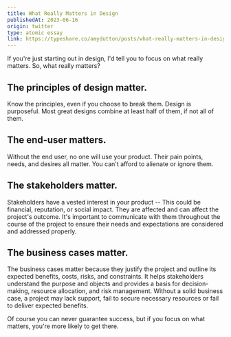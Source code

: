 ```yaml
---
title: What Really Matters in Design
publishedAt: 2023-06-16
origin: twitter
type: atomic essay
link: https://typeshare.co/amydutton/posts/what-really-matters-in-design
---
```


If you're just starting out in design, I'd tell you to focus on what really matters. So, what really matters?

## The principles of design matter.

Know the principles, even if you choose to break them. Design is purposeful. Most great designs combine at least half of them, if not all of them.

## The end-user matters.

Without the end user, no one will use your product. Their pain points, needs, and desires all matter. You can't afford to alienate or ignore them.

## The stakeholders matter.

Stakeholders have a vested interest in your product -- This could be financial, reputation, or social impact. They are affected and can affect the project's outcome. It's important to communicate with them throughout the course of the project to ensure their needs and expectations are considered and addressed properly.

## The business cases matter.

The business cases matter because they justify the project and outline its expected benefits, costs, risks, and constraints. It helps stakeholders understand the purpose and objects and provides a basis for decision-making, resource allocation, and risk management. Without a solid business case, a project may lack support, fail to secure necessary resources or fail to deliver expected benefits.

Of course you can never guarantee success, but if you focus on what matters, you're more likely to get there.
